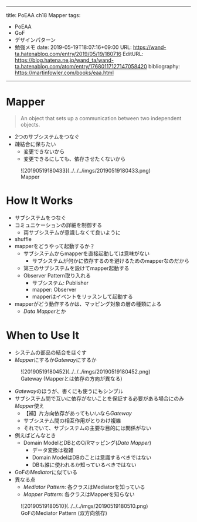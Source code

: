---
title: PoEAA ch18 Mapper
tags:
- PoEAA
- GoF
- デザインパターン
- 勉強メモ
date: 2019-05-19T18:07:16+09:00
URL: https://wand-ta.hatenablog.com/entry/2019/05/19/180716
EditURL: https://blog.hatena.ne.jp/wand_ta/wand-ta.hatenablog.com/atom/entry/17680117127147058420
bibliography: https://martinfowler.com/books/eaa.html
-------------------------------------

# Mapper

> An object that sets up a communication between two independent objects.

- 2つのサブシステムをつなぐ
- 疎結合に保ちたい
    - 変更できないから
    - 変更できるにしても、依存させたくないから

<figure class="figure-image figure-image-fotolife" title="Mapper">![20190519180433](../../../imgs/20190519180433.png)<figcaption>Mapper</figcaption></figure>


# How It Works

- サブシステムをつなぐ
- コミュニケーションの詳細を制御する
    - 両サブシステムが意識しなくて良いように
- shuffle
- mapperをどうやって起動するか？
    - サブシステムからmapperを直接起動しては意味がない
        - サブシステムが何かに依存するのを避けるためのmapperなのだから
    - 第三のサブシステムを設けてmapper起動する
    - Observer Pattern取り入れる
        - サブシステム: Publisher
        - mapper: Observer
        - mapperはイベントをリッスンして起動する
- mapperがどう動作するかは、マッピング対象の層の種類による
    - *Data Mapper*とか


# When to Use It

- システムの部品の結合をほぐす
- *Mapper*にするか*Gateway*にするか



<figure class="figure-image figure-image-fotolife" title="Gateway (Mapperとは依存の方向が異なる)">![20190519180452](../../../imgs/20190519180452.png)<figcaption>Gateway (Mapperとは依存の方向が異なる)</figcaption></figure>


- *Gateway*のほうが、書くにも使うにもシンプル
- サブシステム間で互いに依存がないことを保証する必要がある場合にのみ*Mapper*使え
    - 【補】片方向依存があってもいいなら*Gateway*
    - サブシステム間の相互作用がとりわけ複雑
    - それでいて、サブシステムの主要な目的には関係がない
- 例えばどんなとき
    - Domain ModelとDBとのO/Rマッピング(*Data Mapper*)
        - データ変換は複雑
        - Domain ModelはDBのことは意識するべきではない
        - DBも誰に使われるか知っているべきではない
- GoFの*Mediator*に似ている
- 異なる点
    - *Mediator Pattern*: 各クラスはMediatorを知っている
    - *Mapper Pattern*: 各クラスはMapperを知らない

<figure class="figure-image figure-image-fotolife" title="GoFのMediator Pattern (双方向依存)">![20190519180510](../../../imgs/20190519180510.png)<figcaption>GoFのMediator Pattern (双方向依存)</figcaption></figure>
